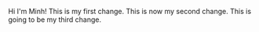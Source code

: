 Hi I'm Minh!
This is my first change.
This is now my second change.
This is going to be my third change.
